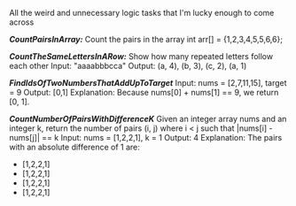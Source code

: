 All the weird and unnecessary logic tasks that I'm lucky enough to come across

***CountPairsInArray:***
Count the pairs in the array
int arr[] = {1,2,3,4,5,5,6,6};

***CountTheSameLettersInARow:***
Show how many repeated letters follow each other
Input: "aaaabbbcca"
Output: (a, 4), (b, 3), (c, 2), (a, 1)

***FindIdsOfTwoNumbersThatAddUpToTarget***
Input: nums = [2,7,11,15], target = 9
Output: [0,1]
Explanation: Because nums[0] + nums[1] == 9, we return [0, 1].

***CountNumberOfPairsWithDifferenceK***
Given an integer array nums and an integer k, return the number of pairs (i, j) where i < j such that |nums[i] - nums[j]| == k
Input: nums = [1,2,2,1], k = 1
Output: 4
Explanation: The pairs with an absolute difference of 1 are:
- [1,2,2,1]
- [1,2,2,1]
- [1,2,2,1]
- [1,2,2,1]
